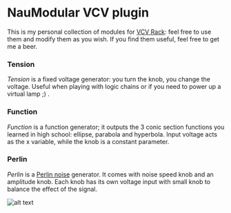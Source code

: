 
# NauModular VCV plugin

This is my personal collection of modules for [VCV Rack](https://vcvrack.com/): feel free to use them and modify them as you wish. If you find them useful, feel free to get me a beer.

### Tension
*Tension* is a fixed voltage generator: you turn the knob, you change the voltage. Useful when playing with logic chains or if you need to power up a virtual lamp ;) .

### Function
*Function* is a function generator; it outputs the 3 conic section functions you learned in high school: ellipse, parabola and hyperbola. Input voltage acts as the x variable, while the knob is a constant parameter.

### Perlin
*Perlin* is a [Perlin noise](https://en.wikipedia.org/wiki/Perlin_noise) generator. It comes with noise speed knob and an amplitude knob. Each knob has its own voltage input with small knob to balance the effect of the signal.

![alt text](https://raw.githubusercontent.com/naus3a/NauModular/master/screen.png "screenshot")

